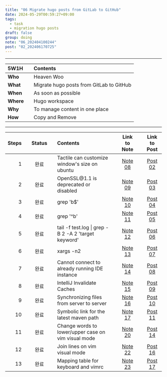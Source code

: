 ```yaml
---
title: "06 Migrate hugo posts from GitLab to GitHub"
date: 2024-05-29T00:59:27+09:00
tags:
  - task
  - migration hugo posts 
draft: false
group: doing
note: "06_202404100244"
post: "02_202406170725"
---
```


----

| 5W1H      |   | Contents                                 |
| :-------- | - | :----------------------------------------|
| **Who**   |   | Heaven Woo                               |
| **What**  |   | Migrate hugo posts from GitLab to GitHub |
| **When**  |   | As soon as possible                      |
| **Where** |   | Hugo workspace                           |
| **Why**   |   | To manage content in one place           |
| **How**   |   | Copy and Remove                          |
  
----  

| Steps  |   | Status |   | Contents                                            |   | Link to Note                                     |   | Link to Post                          |
| -----: | - | :----: | - | :-------------------------------------------------- | - | :----------------------------------------------: | - | :-----------------------------------: |
| 1      |   | 완료   |   | Tactile can customize window's size on ubuntu       |   | [Note 08](../../note/2024/05/28/08_202405282336) |   | [Post 02](../../post/02_202406170725) |
| 2      |   | 완료   |   | OpenSSL\@1.1 is deprecated or disabled              |   | [Note 09](../../note/2024/06/16/09_202406162305) |   | [Post 03](../../post/03_202406170637) |
| 3      |   | 완료   |   | grep 'b$'                                           |   | [Note 10](../../note/2024/06/20/10_202406200002) |   | [Post 04](../../post/04_202406200007) |
| 4      |   | 완료   |   | grep '^b'                                           |   | [Note 11](../../note/2024/06/29/11_202406291540) |   | [Post 05](../../post/05_202406291554) |
| 5      |   | 완료   |   | tail -f test.log \| grep -B 2 -A 2 'target keyword' |   | [Note 12](../../note/2024/08/03/12_202408032119) |   | [Post 06](../../post/06_202408032127) |
| 6      |   | 완료   |   | xargs -n2                                           |   | [Note 13](../../note/2024/08/19/13_202408190005) |   | [Post 07](../../post/07_202408190012) |
| 7      |   | 완료   |   | Cannot connect to already running IDE instance      |   | [Note 14](../../note/2024/09/02/14_202409020205) |   | [Post 08](../../post/08_202409020320) |
| 8      |   | 완료   |   | IntelliJ Invalidate Caches                          |   | [Note 15](../../note/2024/09/07/15_202409071244) |   | [Post 09](../../post/09_202409071259) |
| 9      |   | 완료   |   | Synchronizing files from server to server           |   | [Note 16](../../note/2024/09/07/16_202409072041) |   | [Post 10](../../post/10_202409072053) |
| 10     |   | 완료   |   | Symbolic link for the latest maven path             |   | [Note 17](../../note/2024/09/14/17_202409141221) |   | [Post 11](../../post/11_202409141234) |
| 11     |   | 완료   |   | Change words to lower/upper case on vim visual mode |   | [Note 20](../../note/2024/09/21/20_202409211056) |   | [Post 14](../../post/14_202409211107) |
| 12     |   | 완료   |   | Join lines on vim visual mode                       |   | [Note 22](../../note/2024/09/23/22_202409232215) |   | [Post 16](../../post/16_202409232229) |
| 13     |   | 완료   |   | Mapping table for keyboard and vimrc                |   | [Note 23](../../note/2024/09/24/23_202409242258) |   | [Post 17](../../post/17_202409242304) |
